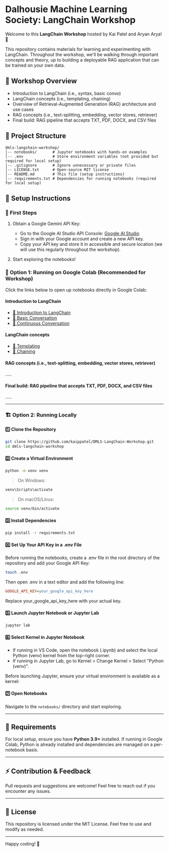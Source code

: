 # Dalhousie Machine Learning Society: LangChain Workshop

Welcome to this **LangChain Workshop** hosted by Kai Patel and Aryan Arya! 🚀

This repository contains materials for learning and experimenting with LangChain.
Throughout the workshop, we'll be walking through important concepts and theory,
up to building a deployable RAG application that can be trained on your own data.

## 📌 Workshop Overview

- Introduction to LangChain (i.e., syntax, basic convo)
- LangChain concepts (i.e., templating, chaining)
- Overview of Retrieval-Augmented Generation (RAG) architecture and use cases
- RAG concepts (i.e., text-splitting, embedding, vector stores, retriever)
- Final build: RAG pipeline that accepts TXT, PDF, DOCX, and CSV files

## 📂 Project Structure

```
dmls-langchain-workshop/
│-- notebooks/       # Jupyter notebooks with hands-on examples
│-- .env             # Store environment variables (not provided but required for local setup)
│-- .gitignore       # Ignore unnecessary or private files
│-- LICENSE.txt      # Open-source MIT license
│-- README.md        # This file (setup instructions)
│-- requirements.txt # Dependencies for running notebooks (required for local setup)
```

## 🔧 Setup Instructions

### **🔑 First Steps**

1. Obtain a Google Gemini API Key:

   - Go to the Google AI Studio API Console: [Google AI Studio](https://aistudio.google.com/prompts/new_chat)
   - Sign in with your Google account and create a new API key.
   - Copy your API key and store it in accessible and secure location (we will use this regularly throughout the workshop).

2. Start exploring the notebooks!

### **📂 Option 1: Running on Google Colab (Recommended for Workshop)**

Click the links below to open up notebooks directly in Google Colab:

#### **Introduction to LangChain**

- [📘 Introduction to LangChain](https://colab.research.google.com/github/kaippatel/DMLS-LangChain-Workshop/blob/master/notebooks/1_basic/1_intro.ipynb)
- [💬 Basic Conversation](https://colab.research.google.com/github/kaippatel/DMLS-LangChain-Workshop/blob/master/notebooks/1_basic/2_basic_convo.ipynb)
- [🔄 Continuous Conversation](https://colab.research.google.com/github/kaippatel/DMLS-LangChain-Workshop/blob/master/notebooks/1_basic/3_continuous_convo.ipynb)

#### **LangChain concepts**

- [🧩 Templating](https://colab.research.google.com/github/kaippatel/DMLS-LangChain-Workshop/blob/master/notebooks/2_langchain_concepts/1_prompt_templates.ipynb)
- [🔗 Chaining](https://colab.research.google.com/github/kaippatel/DMLS-LangChain-Workshop/blob/master/notebooks/2_langchain_concepts/2_chaining.ipynb)

#### **RAG concepts (i.e., text-splitting, embedding, vector stores, retriever)**

.....

#### **Final build: RAG pipeline that accepts TXT, PDF, DOCX, and CSV files**

.....

---

### **🏗️ Option 2: Running Locally**

#### **1️⃣ Clone the Repository**

```bash
git clone https://github.com/kaippatel/DMLS-LangChain-Workshop.git
cd dmls-langchain-workshop
```

#### **2️⃣ Create a Virtual Environment**

```bash
python -m venv venv
```

> On Windows:

```bash
venv\Scripts\activate
```

> On macOS/Linux:

```bash
source venv/bin/activate
```

#### **3️⃣ Install Dependencies**

```bash
pip install -r requirements.txt
```

#### **4️⃣ Set Up Your API Key in a .env File**

Before running the notebooks, create a .env file in the root directory of the repository and add your Google API Key:

```bash
touch .env
```

Then open .env in a text editor and add the following line:

```ini
GOOGLE_API_KEY=your_google_api_key_here
```

Replace your_google_api_key_here with your actual key.

#### **5️⃣ Launch Jupyter Notebook or Jupyter Lab**

```bash
jupyter lab
```

#### **6️⃣ Select Kernel in Jupyter Notebook**

- If running in VS Code, open the notebook (.ipynb) and select the local Python (venv) kernel from the top-right corner.
- If running in Jupyter Lab, go to Kernel > Change Kernel > Select "Python (venv)".

Before launching Jupyter, ensure your virtual environment is available as a kernel:

#### **7️⃣ Open Notebooks**

Navigate to the `notebooks/` directory and start exploring.

---

## 📜 Requirements

For local setup, ensure you have **Python 3.9+** installed.
If running in Google Colab, Python is already installed and dependencies are managed
on a per-notebook basis.

---

## ⚡ Contribution & Feedback

Pull requests and suggestions are welcome! Feel free to reach out if you encounter any issues.

---

## 📌 License

This repository is licensed under the MIT License. Feel free to use and modify as needed.

---

Happy coding! 🚀
